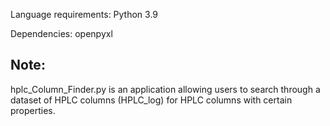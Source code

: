 Language requirements:
Python 3.9

Dependencies:
openpyxl

## Note: 
hplc_Column_Finder.py is an application allowing users to search through a dataset of HPLC columns (HPLC_log) for HPLC columns with certain properties.
